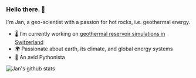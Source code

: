 ### Hello there. :panda_face:

I'm Jan, a geo-scientist with a passion for hot rocks, i.e. geothermal energy.

- :thermometer: I’m currently working on [geothermal reservoir simulations in Switzerland](https://geg.ethz.ch/project-geothermal_aargau/)
- :earth_africa: Passionate about earth, its climate, and global energy systems 
- :snake: An avid Pythonista  

![Jan's github stats](https://github-readme-stats.vercel.app/api?username=japhiolite&count_private=false&show_icons=true&hide_border=true&title_color=09799c&cache_seconds=86400)
<!--
**Japhiolite/japhiolite** is a ✨ _special_ ✨ repository because its `README.md` (this file) appears on your GitHub profile.

Here are some ideas to get you started:

- 🔭 I’m currently working on ...
- 🌱 I’m currently learning ...
- 👯 I’m looking to collaborate on ...
- 🤔 I’m looking for help with ...
- 💬 Ask me about ...
- 📫 How to reach me: ...
- 😄 Pronouns: ...
- ⚡ Fun fact: ...
-->
